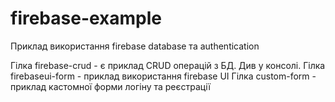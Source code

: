 # firebase-example
Приклад використання firebase database та authentication

Гілка firebase-crud - є приклад CRUD операцій з БД. Див у консолі.
Гілка firebaseui-form - приклад використання firebase UI
Гілка custom-form - приклад кастомної форми логіну та реєстрації
